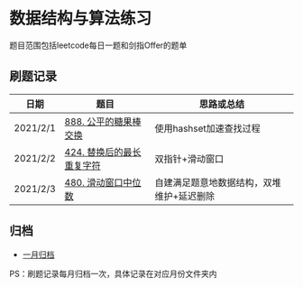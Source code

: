 # 数据结构与算法练习

题目范围包括leetcode每日一题和剑指Offer的题单

## 刷题记录

| 日期     | 题目                                                         | 思路或总结                                |
| -------- | ------------------------------------------------------------ | ----------------------------------------- |
| 2021/2/1 | [888. 公平的糖果棒交换](https://leetcode-cn.com/problems/fair-candy-swap/) | 使用hashset加速查找过程                   |
| 2021/2/2 | [424. 替换后的最长重复字符](https://leetcode-cn.com/problems/longest-repeating-character-replacement/) | 双指针+滑动窗口                           |
| 2021/2/3 | [480. 滑动窗口中位数](https://leetcode-cn.com/problems/sliding-window-median/) | 自建满足题意地数据结构，双堆维护+延迟删除 |

## 归档

- [一月归档](https://github.com/HeMu0710/algorithm-2021/tree/master/src/leetcode/january)

PS：刷题记录每月归档一次，具体记录在对应月份文件夹内